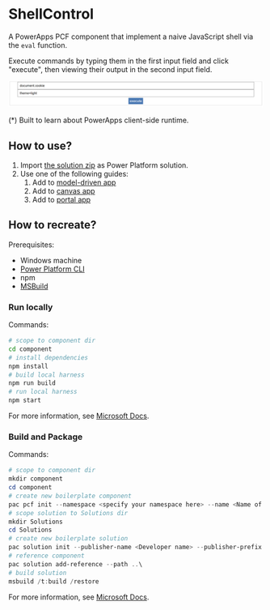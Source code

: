 # ShellControl

A PowerApps PCF component that implement a naive JavaScript shell via the `eval` function.

Execute commands by typing them in the first input field and click "execute", then viewing their output in the second input field.

![](assets/component.png)

(*) Built to learn about PowerApps client-side runtime.

## How to use?

1. Import [the solution zip](bin/Solutions.zip) as Power Platform solution.
2. Use one of the following guides:
   1. Add to [model-driven app](https://learn.microsoft.com/en-us/power-apps/developer/component-framework/add-custom-controls-to-a-field-or-entity)
   2. Add to [canvas app](https://learn.microsoft.com/en-us/power-apps/developer/component-framework/component-framework-for-canvas-apps#add-components-to-a-canvas-app)
   3. Add to [portal app](https://learn.microsoft.com/en-us/powerapps/maker/portals/component-framework-tutorial)

## How to recreate?

Prerequisites:

- Windows machine
- [Power Platform CLI](https://learn.microsoft.com/en-us/power-platform/developer/cli/introduction#update-power-platform-cli-for-windows)
- npm
- [MSBuild](https://learn.microsoft.com/en-us/visualstudio/msbuild/msbuild?view=vs-2022)

### Run locally

Commands:

```bash
# scope to component dir
cd component
# install dependencies
npm install
# build local harness
npm run build
# run local harness
npm start
```

For more information, see [Microsoft Docs](https://learn.microsoft.com/en-us/power-apps/developer/component-framework/implementing-controls-using-typescript#build-your-code-components).

### Build and Package

Commands:

```powershell
# scope to component dir
mkdir component
cd component
# create new boilerplate component
pac pcf init --namespace <specify your namespace here> --name <Name of the code component> --template field --run-npm-install
# scope solution to Solutions dir
mkdir Solutions
cd Solutions
# create new boilerplate solution
pac solution init --publisher-name <Developer name> --publisher-prefix <Unique prefix, e.g. dev>
# reference component
pac solution add-reference --path ..\
# build solution
msbuild /t:build /restore
```

For more information, see [Microsoft Docs](https://learn.microsoft.com/en-us/power-apps/developer/component-framework/create-custom-controls-using-pcf).
